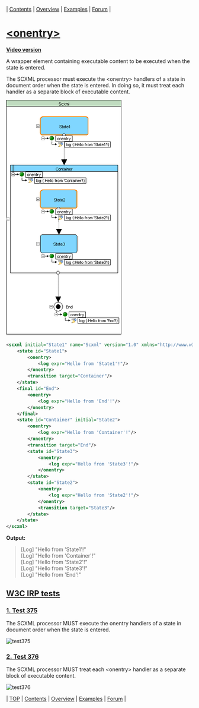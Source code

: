 <a name="top-anchor">

| [Contents](../README.md#table-of-contents) | [Overview](../README.md#scxml-overview) | [Examples](../README.md#examples) | [Forum](https://github.com/alexzhornyak/SCXML-tutorial/discussions) |

# [\<onentry\>](https://www.w3.org/TR/scxml/#onentry)

**[Video version](https://youtu.be/CLj1mYw5b7M)**

A wrapper element containing executable content to be executed when the state is entered.

The SCXML processor must execute the \<onentry\> handlers of a state in document order when the state is entered. In doing so, it must treat each handler as a separate block of executable content.

![onentry-onexit - onentry](../Images/onentry%20-%201.gif)

```xml
<scxml initial="State1" name="Scxml" version="1.0" xmlns="http://www.w3.org/2005/07/scxml">
	<state id="State1">
		<onentry>
			<log expr="Hello from 'State1'!"/>
		</onentry>
		<transition target="Container"/>
	</state>
	<final id="End">
		<onentry>
			<log expr="Hello from 'End'!"/>
		</onentry>
	</final>
	<state id="Container" initial="State2">
		<onentry>
			<log expr="Hello from 'Container'!"/>
		</onentry>
		<transition target="End"/>
		<state id="State3">
			<onentry>
				<log expr="Hello from 'State3'!"/>
			</onentry>
		</state>
		<state id="State2">
			<onentry>
				<log expr="Hello from 'State2'!"/>
			</onentry>
			<transition target="State3"/>
		</state>
	</state>
</scxml>
```

**Output:**

>\[Log\] "Hello from 'State1'!" <br>
>\[Log\] "Hello from 'Container'!" <br>
>\[Log\] "Hello from 'State2'!" <br>
>\[Log\] "Hello from 'State3'!" <br>
>\[Log\] "Hello from 'End'!" <br>

## [W3C IRP tests](https://www.w3.org/Voice/2013/scxml-irp)

### [1. Test 375](https://www.w3.org/Voice/2013/scxml-irp/375/test375.txml)
The SCXML processor MUST execute the onentry handlers of a state in document order when the state is entered.

![test375](https://user-images.githubusercontent.com/18611095/28672336-2a80d1ee-72e8-11e7-9ed9-eef66faa9a54.png)

### [2. Test 376](https://www.w3.org/Voice/2013/scxml-irp/376/test376.txml)
The SCXML processor MUST treat each \<onentry\> handler as a separate block of executable content.

![test376](https://user-images.githubusercontent.com/18611095/28672666-091bb298-72e9-11e7-8e91-f6acb5720c8a.png)

| [TOP](#top-anchor) | [Contents](../README.md#table-of-contents) | [Overview](../README.md#scxml-overview) | [Examples](../README.md#examples) | [Forum](https://github.com/alexzhornyak/SCXML-tutorial/discussions) |
